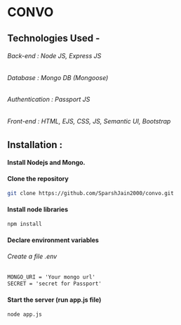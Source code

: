 # CONVO

## Technologies Used -

###### Back-end : Node JS, Express JS

###### Database : Mongo DB (Mongoose)

###### Authentication : Passport JS

###### Front-end : HTML, EJS, CSS, JS, Semantic UI, Bootstrap

## Installation :

#### Install Nodejs and Mongo.

#### Clone the repository

```bash
git clone https://github.com/SparshJain2000/convo.git
```

#### Install node libraries

```bash
npm install
```

#### Declare environment variables

###### Create a file .env

```txt
MONGO_URI = 'Your mongo url'
SECRET = 'secret for Passport'
```

#### Start the server (run app.js file)

```bash
node app.js
```
